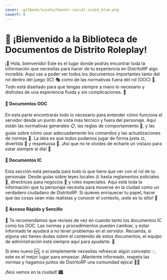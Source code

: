 ```yaml
---
cover: .gitbook/assets/banner-social-sized_blue.png
coverY: 0
---
```


# 🌟 ¡Bienvenido a la Biblioteca de Documentos de Distrito Roleplay!

¡👋 Hola, bienvenido! Este es el lugar donde podrás encontrar toda la información que necesitas para hacer de tu experiencia en DistritoRP algo increíble. Aquí vas a poder ver todos los documentos importantes tanto del rol dentro del juego (IC) 🎭 como de las normativas fuera del rol (OOC) 📜. Todo está diseñado para que tengas siempre a mano lo necesario y disfrutes de una experiencia fluida y sin complicaciones. 🚀

#### 📜 Documentos OOC

En esta parte encontrarás todo lo necesario para entender cómo funciona el servidor desde un punto de vista más técnico y fuera del personaje. Aquí están las normativas generales 📋, las reglas de comportamiento 🚦, y las guías sobre cómo usar adecuadamente los comandos y las actualizaciones de normas 🔄. La idea es que todos podamos jugar de forma justa ⚖️, divertida 🎉 y respetuosa 🤝. ¡Así que no te olvides de echarle un vistazo para estar siempre al día! 📅

#### 📖 Documentos IC

Esta sección está pensada para todo lo que tiene que ver con el rol de tu personaje. Desde guías sobre leyes locales ⚖️ hasta reglamentos policiales 👮, directrices para negocios 💼 y roles especiales. Aquí está toda la información que tu personaje necesita para moverse en la ciudad como un verdadero ciudadano de DistritoRP. Si quieres enriquecer tu papel, hacer que las cosas sean más realistas y conocer el contexto, ¡este es tu sitio! 🌟

#### 🚀 Acceso Rápido y Sencillo

🔗 Te recomendamos que revises de vez en cuando tanto los documentos IC como los OOC. Las normas y procedimientos pueden cambiar, y estar informado te ayudará a no tener problemas en el servidor. Recuerda, si alguna vez tienes dudas sobre el contenido de estos documentos, el equipo de administración está siempre aquí para ayudarte. 💬

Si eres nuevo 🆕, o si simplemente necesitas refrescar algún concepto 💡, este es el mejor lugar para empezar. ¡Mantente informado, respeta las normas y hagamos juntos de DistritoRP una comunidad épica! 🌆✨

¡Nos vemos en la ciudad! 🏙️
